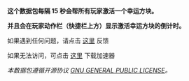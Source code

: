 **这个数据包每隔 15 秒会帮所有玩家激活一个幸运方块。**

**并且会在玩家动作栏（快捷栏上方）显示激活幸运方块的倒计时。**

如果遇到任何问题，请点击 [这里](https://github.com/WhiteElephant-abc/auto-lucky-block/issues/new/choose) 反馈

如果无法访问，可点击 [这里](https://steampp.net/) 下载加速器

_本数据包遵循开源协议_ [_GNU GENERAL PUBLIC LICENSE_](https://link.mcmod.cn/target/aHR0cHM6Ly93d3cuZ251Lm9yZy9saWNlbnNlcy9ncGwtMy4wLnR4dA== "跳转到此开源协议页面")_。_
